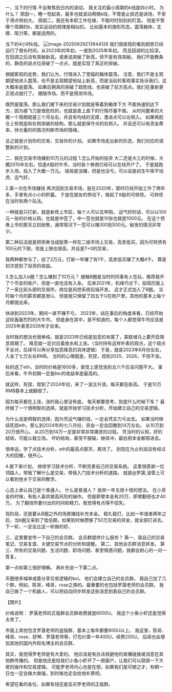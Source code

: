 一、当下的行情
不会聚焦到日内的波动。
我关注的最小周期的k线是四小时。
为什么？
原因一，睡一觉起来，最多也就波动两根k线，不管是止损还是进场，不至于滑点特别大。
原因二，我还有本职工作在做，不能时时刻刻的盯盘。
但是不管哪个周期的k，其实运动的规律是相似的。
比如基本的旗形形态，震荡箱体，支撑、阻力等，都是适用的。

当下的4小时k线。
![image-20250629213944126](C:\Users\jayden\Desktop\Journal\6月\image\image-20250629213944126.png)
我们很直观的看到趋势已经运行了很长时间，从2023年的年初，一直到2025年年初。
而且回调的比较深，在回调之后没有突破新高。或者说突破了新高，但不是有效突破。
我们不能教条的，静态的说点位突破了一点点，就是实现了真正的突破。

根据客观的走势，我们认为，行情进入了宽幅的箱体震荡。
注意，我们不是主观期望他进入震荡，也不是主观期望他站上新高，而是当前的客观事实告诉我们，这大概率是震荡。
如果后期真的突破了趋势线，也突破了前方高点。我们在重新更正观点就行了。
跟随市场，而不是预测市场。

既然是震荡，那么我们接下来的交易计划就是等着到箱体下方
不能快速到达下方，因为接飞刀是很危险的，也就是直上直下的行情尽量不做。
从时间要素的大概一个周期就是三个月左右，并且有均线的支撑，激进点可以左侧入。
如果再配合上有筑底和右侧突破的结构，那么就是保守点的右侧入。
并且还可以有资金费率，持仓量的的情况判断市场的情绪。

总之就是计划你的交易，交易你的计划。
如果市场走出新的形态，我们对应的调整新的计划。

二、我在交易市场赚到10万元的过程
1.怎么开始的投资
大二还是大三的时候，大概2015年左右，恰逢A股的牛市，当时各个券商已经可以在线开户了。
于是就跑步入场，投入了大概一万元。
结局是没赚，但是也没亏。可以说是初生牛犊不怕虎、运气好。

2.第一次在市场赚钱
再次回到交易市场，是在2020年，那时已经开始工作了两年多，手里有点小小的积蓄。
于是在朋友的带动下，做起了A股的可转债。
可转债在当时有两个玩法。

一种就是只打新，就是新债上市前，每个人可以去申购。
运气好的话，可以以100元一张的价格认购，也就是中签了，中一签也就是10张也就是1000元。
在这个债券上市的那天立刻抛售，通常情况下一签可以赚300到500元。破发的情况非常少。

第二种玩法就是把债券当成股票一样在二级市场上交易，高卖低买。因为可转债有100元的下限，但是上限也很高，并且是T+0的交易，

我两种都参与了，投了2万元，打新一年赚了有1千，高卖低买赚了大概4千。
算是初次尝到了投资的收益。

3.怎么加入b圈？怎么赚到了10万元？
接触B圈是当时的同事有人在玩，推荐我开了个币安的账户，但是一直也没有入金。
后来2021年，机缘巧合下，投简历面上了一家比较头部的交易所，岗位是风控系统后端开发。
这才正式加入了B圈。
当时每个月的薪资都是发U。
但是我只保留了四五千U在账户里，其他的基本上每个月都提出来。

快进到2023年，期间一直不赚不亏。
2023年，站在事后的角度来看，已经开始这轮轰轰烈烈的大牛市。
但是身在其中，是不知道的，每个人都觉得牛市应该是2025年甚至2026年才会来。

当时我的想法也很单纯，就是2023年已经是加息的末尾了，美联储马上要开启降息周期了。
降息就一定对应着放水和上涨。（当时持有这样朴素的观点，这个观点不全对，后续可以再分享加息降息的具体逻辑）
于是，就是2023年6月份左右，入金了七万左右RMB。
当时的心理就是，死捏，捏到2025、2026，不信不涨。

标的选了eth，当时的价格是1600多，直觉上感觉涨到五六千应该问题不大。
事后来看，牛市初期一定是btc的收益率是最高的。

就这样，死捏，捏到了2024年初，来了一波主升浪，每天都在新高。
于是10万RMB基本上就翻倍了。

因为每天都在上涨，涨的我心里没有底。
每天都要思考，到底什么时候下车？
最终做了一个很明智的选择，就是开始学习技术分析，开始建立自己的交易逻辑。

为什么说是明智的选择，因为凭运气赚的钱，一定会凭实力亏出去。
如果当时继续死捏eth，那么到2024年的七八月份，资金一定会回撤到14万左右。
从10万到20万很开心。
从20万到14万一定是非常非常痛苦的过程。
凭当时的认知，好的结局，可能认栽立场。
坏的结局，甚至不服输，继续冲，最后把本金都搭进去。

很幸运，学了点技术分析，eth的最高点那天，离场了。
到现在为止利润没有经过大的回撤，很开心。

4.接下来计划。
继续学习技术分析，不断完善自己的交易系统。
这里很感谢一位领路人，带我了解什么是交易，带我入门技术分析的道路。
就是@罗晟,油管上可以看到他关于交易的教学。

心态上承认自己是个普通人。
什么是普通人？
放弃一年五倍十倍的想法。
在小资金的时候，有些人喜欢做高风险的操作。
但是即使本金有20万，即使翻倍也才40万。
为了翻倍所要付出的时间和精力，我觉得有点得不偿失。

现阶段，还是要从B圈之外的场景赚钱补充本金。
稳扎稳打，比如一年或者两年之后，当b圈又来到了低估期，如果到时候攒够了50万交易的资金，就全部打进去。
下一轮，一定会比这一轮做的好。


三、这里要宣传一下自己的会员群。
会员群提供什么服务？
第一、我自己的交易笔记、交易复盘、关键交易节点的分析和提醒。
第二、其他会员群消息转发。
第三、所有的交易问题、生活问题、职场问题、甚至情感问题，我都会耐心的一对一答复。

第一点和第三很好理解。
再补充说一下第二点。

币圈很多喊单或着分享交易逻辑的kol。
他们会建立自己的会员群。
我自己加了几个群，例如，陈哥，峰哥，rose之类的。最重要的也包括罗晟老师的会员群。
我自己做了一个机器人，可以把自动同步转发这些消息到我自己的会员群。

【图片】

价格说明：
罗晟老师的正版群会员群收费就是6000U。
我这个小鱼小虾还是觉得太贵了。

市面上其他包含罗晟老师的盗版群，基本上每年都要800U以上。
我这里，陈哥、峰哥、rose、舒琴、罗晟老师等，打包价第一年400U，续费200U。
后续也会增加其他的国内外知名博主的会员群。

其实，我觉得罗老师是有大爱的。
他应该是有办法规避他的直播链接或消息在其他群传播的。
但是他还是给我们小鱼小虾开了一扇窗户，让我们可以窥探一下大佬的操作和交易逻辑。
可能罗老师内心也是在想，如果我们是可塑之才，有朝一日也一定会做大做强。到时候也定会给他补票吧。

希望在看的各位，如果有钱还是去买罗老师的正版群。